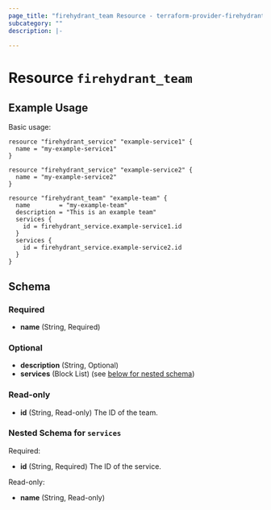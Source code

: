 ```yaml
---
page_title: "firehydrant_team Resource - terraform-provider-firehydrant"
subcategory: ""
description: |-
  
---
```


# Resource `firehydrant_team`

## Example Usage

Basic usage:
```hcl
resource "firehydrant_service" "example-service1" {
  name = "my-example-service1"
}

resource "firehydrant_service" "example-service2" {
  name = "my-example-service2"
}

resource "firehydrant_team" "example-team" {
  name        = "my-example-team"
  description = "This is an example team"
  services {
    id = firehydrant_service.example-service1.id
  }
  services {
    id = firehydrant_service.example-service2.id
  }
}
```




## Schema

### Required

- **name** (String, Required)

### Optional

- **description** (String, Optional)
- **services** (Block List) (see [below for nested schema](#nestedblock--services))

### Read-only

- **id** (String, Read-only) The ID of the team.

<a id="nestedblock--services"></a>
### Nested Schema for `services`

Required:

- **id** (String, Required) The ID of the service.

Read-only:

- **name** (String, Read-only)


